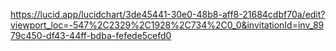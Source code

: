 https://lucid.app/lucidchart/3de45441-30e0-48b8-aff8-21684cdbf70a/edit?viewport_loc=-547%2C2329%2C1928%2C734%2C0_0&invitationId=inv_8979c450-df43-44ff-bdba-fefede5cefd0
